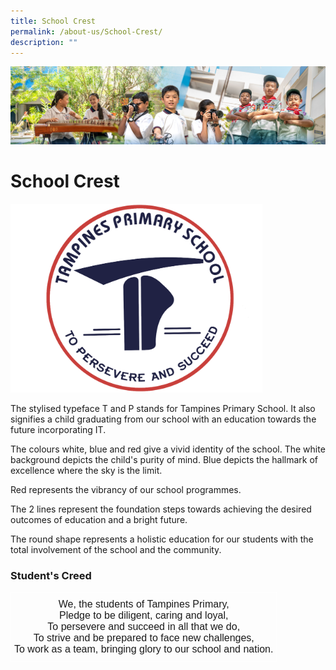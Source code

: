 ```yaml
---
title: School Crest
permalink: /about-us/School-Crest/
description: ""
---
```

![](/images/AboutUs.jpg)

School Crest
============


<img src="/images/School%20Crest.png" style="width:80%">

The stylised typeface T and P stands for Tampines Primary School. It also signifies a child graduating from our school with an education towards the future incorporating IT.

  

The colours white, blue and red give a vivid identity of the school. The white background depicts the child's purity of mind. Blue depicts the hallmark of excellence where the sky is the limit.

  

Red represents the vibrancy of our school programmes.

  

The 2 lines represent the foundation steps towards achieving the desired outcomes of education and a bright future.

  

The round shape represents a holistic education for our students with the total involvement of the school and the community.

  

### **Student's Creed**

<style type="text/css">
.tg  {border-collapse:collapse;border-spacing:0;}
.tg td{border-color:black;border-style:solid;border-width:1px;font-family:Arial, sans-serif;font-size:14px;
  overflow:hidden;padding:10px 5px;word-break:normal;}
.tg th{border-color:black;border-style:solid;border-width:1px;font-family:Arial, sans-serif;font-size:14px;
  font-weight:normal;overflow:hidden;padding:10px 5px;word-break:normal;}
.tg .tg-d2d2{border-color:#ffffff;font-size:16px;text-align:center;vertical-align:top}
</style>
<table class="tg">
<thead>
  <tr>
    <td class="tg-d2d2">We, the students of Tampines Primary,<br><span style="font-weight:400;font-style:normal;text-decoration:none">Pledge to be diligent, caring and loyal,</span><br><span style="font-weight:400;font-style:normal;text-decoration:none">To persevere and succeed in all that we do,</span><br><span style="font-weight:400;font-style:normal;text-decoration:none">To strive and be prepared to face new challenges,</span><br><span style="font-weight:400;font-style:normal;text-decoration:none">To work as a team, bringing glory to our school and nation.</span></td>
  </tr>
</thead>
</table>
